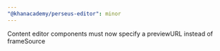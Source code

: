 ```yaml
---
"@khanacademy/perseus-editor": minor
---
```


Content editor components must now specify a previewURL instead of frameSource
